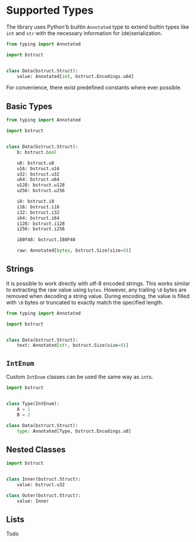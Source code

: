 # Supported Types

The library uses Python'b builtin `Annotated` type to extend builtin types like
`int` and `str` with the necessary information for (de)serialization.

```python
from typing import Annotated

import bstruct


class Data(bstruct.Struct):
    value: Annotated[int, bstruct.Encodings.u64]
```

For convenience, there exist predefined constants where ever possible.

## Basic Types

```python
from typing import Annotated

import bstruct


class Data(bstruct.Struct):
    b: bstruct.bool

    u8: bstruct.u8
    u16: bstruct.u16
    u32: bstruct.u32
    u64: bstruct.u64
    u128: bstruct.u128
    u256: bstruct.u256

    i8: bstruct.i8
    i16: bstruct.i16
    i32: bstruct.i32
    i64: bstruct.i64
    i128: bstruct.i128
    i256: bstruct.i256

    i80f48: bstruct.I80F48

    raw: Annotated[bytes, bstruct.Size(size=8)]
```

## Strings

It is possible to work directly with utf-8 encoded strings.
This works similar to extracting the raw value using `bytes`.
However, any trailing `\0` bytes are removed when decoding a string value.
During encoding, the value is filled with `\0` bytes or truncated to exactly match the specified length.

```python
from typing import Annotated

import bstruct


class Data(bstruct.Struct):
    text: Annotated[str, bstruct.Size(size=8)]
```

## `IntEnum`

Custom `IntEnum` classes can be used the same way as `int`s.

```python
import bstruct


class Type(IntEnum):
    A = 1
    B = 2

class Data(bstruct.Struct):
    type: Annotated[Type, bstruct.Encodings.u8]
```

## Nested Classes

```python
import bstruct


class Inner(bstruct.Struct):
    value: bstruct.u32

class Outer(bstruct.Struct):
    value: Inner
```

## Lists

Todo
